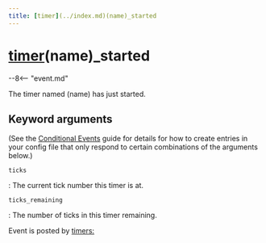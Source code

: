 ```yaml
---
title: [timer](../index.md)(name)_started
---
```


# [timer](../index.md)(name)_started


--8<-- "event.md"

The timer named (name) has just started.

## Keyword arguments

(See the [Conditional Events](overview/conditional.md)
guide for details for how to create entries in your config file that
only respond to certain combinations of the arguments below.)

`ticks`

:   The current tick number this timer is at.

`ticks_remaining`

:   The number of ticks in this timer remaining.

Event is posted by [timers:](../config/timers.md)
